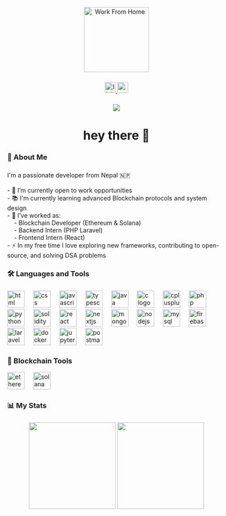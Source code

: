 <div align="center">
<img height="150" src="https://media.giphy.com/media/M9gbBd9nbDrOTu1Mqx/giphy.gif" alt="Work From Home" />
</div>

###

<div align="center">
  <a href="https://www.linkedin.com/in/rukesh-shivahari-1b8a20237/" target="_blank">
    <img src="https://img.shields.io/static/v1?message=LinkedIn&logo=linkedin&label=&color=0077B5&logoColor=white&labelColor=&style=for-the-badge" height="25" alt="linkedin logo"  />
  </a>
  <a href="https://www.youtube.com/@RukeshShivahari" target="_blank">
    <img src="https://img.shields.io/static/v1?message=Youtube&logo=youtube&label=&color=FF0000&logoColor=white&labelColor=&style=for-the-badge" height="25" alt="youtube logo"  />
  </a>
</div>

###

<div align="center">
  <img src="https://visitor-badge.laobi.icu/badge?page_id=ShivahariRukesh"  />
</div>

###

<h1 align="center">hey there 👋</h1>

###

<h3 align="left">👤  About Me</h3>

###

<p align="left">I'm a passionate developer from Nepal 🇳🇵<br><br>- 🔭 I’m currently open to work opportunities<br>- 📚 I'm currently learning advanced Blockchain protocols and system design<br>- 🧠 I’ve worked as:<br>&nbsp;&nbsp;&nbsp;&nbsp;- Blockchain Developer (Ethereum & Solana)<br>&nbsp;&nbsp;&nbsp;&nbsp;- Backend Intern (PHP Laravel)<br>&nbsp;&nbsp;&nbsp;&nbsp;- Frontend Intern (React)<br>- ⚡ In my free time I love exploring new frameworks, contributing to open-source, and solving DSA problems</p>

###

<h3 align="left">🛠 Languages and Tools</h3>

###

<div align="left">
  <img src="https://cdn.jsdelivr.net/gh/devicons/devicon/icons/html5/html5-original.svg" height="40" alt="html logo"/>
  <img width="12" />
  <img src="https://cdn.jsdelivr.net/gh/devicons/devicon/icons/css3/css3-original.svg" height="40" alt="css logo"/>
  <img width="12" />
  <img src="https://cdn.jsdelivr.net/gh/devicons/devicon/icons/javascript/javascript-original.svg" height="40" alt="javascript logo"/>
  <img width="12" />
  <img src="https://cdn.jsdelivr.net/gh/devicons/devicon/icons/typescript/typescript-original.svg" height="40" alt="typescript logo"/>
  <img width="12" />
  <img src="https://cdn.jsdelivr.net/gh/devicons/devicon/icons/java/java-original.svg" height="40" alt="java logo"/>
  <img width="12" />
  <img src="https://cdn.jsdelivr.net/gh/devicons/devicon/icons/c/c-original.svg" height="40" alt="c logo"/>
  <img width="12" />
  <img src="https://cdn.jsdelivr.net/gh/devicons/devicon/icons/cplusplus/cplusplus-original.svg" height="40" alt="cplusplus logo"/>
  <img width="12" />
  <img src="https://cdn.jsdelivr.net/gh/devicons/devicon/icons/php/php-original.svg" height="40" alt="php logo"/>
  <img width="12" />
  <img src="https://cdn.jsdelivr.net/gh/devicons/devicon/icons/python/python-original.svg" height="40" alt="python logo"/>
  <img width="12" />
  <img src="https://cdn.jsdelivr.net/gh/devicons/devicon/icons/solidity/solidity-original.svg" height="40" alt="solidity logo"/>
  <img width="12" />
  <img src="https://cdn.jsdelivr.net/gh/devicons/devicon/icons/react/react-original.svg" height="40" alt="react logo"/>
  <img width="12" />
  <img src="https://cdn.jsdelivr.net/gh/devicons/devicon/icons/nextjs/nextjs-original.svg" height="40" alt="nextjs logo"/>
  <img width="12" />
  <img src="https://cdn.jsdelivr.net/gh/devicons/devicon/icons/mongodb/mongodb-original.svg" height="40" alt="mongodb logo"/>
  <img width="12" />
  <img src="https://cdn.jsdelivr.net/gh/devicons/devicon/icons/nodejs/nodejs-original.svg" height="40" alt="nodejs logo"/>
  <img width="12" />
  <img src="https://cdn.jsdelivr.net/gh/devicons/devicon/icons/mysql/mysql-original.svg" height="40" alt="mysql logo"/>
  <img width="12" />
  <img src="https://cdn.jsdelivr.net/gh/devicons/devicon/icons/firebase/firebase-plain-wordmark.svg" height="40" alt="firebase logo"/>
  <img width="12" />
<img src="https://laravel.com/img/logomark.min.svg" height="40" alt="laravel logo" />
  <img width="12" />
  <img src="https://cdn.jsdelivr.net/gh/devicons/devicon/icons/docker/docker-plain-wordmark.svg" height="40" alt="docker logo"/>
  <img width="12" />
  <img src="https://cdn.jsdelivr.net/gh/devicons/devicon/icons/jupyter/jupyter-original.svg" height="40" alt="jupyter logo"/>
  <img width="12" />
  <img src="https://cdn.jsdelivr.net/gh/devicons/devicon/icons/postman/postman-original.svg" height="40" alt="postman logo"/>
</div>

###

<h3 align="left">🔗 Blockchain Tools</h3>

<div align="left">
<img src="https://upload.wikimedia.org/wikipedia/commons/0/05/Ethereum_logo_2014.svg" height="40" alt="ethereum logo" />
  <img width="12" />
  <img src="https://upload.wikimedia.org/wikipedia/en/b/b9/Solana_logo.png" height="40" alt="solana logo"/>
  <img width="12" />
</div>

###

<h3 align="left">📊 My Stats</h3>

###

<div align="center">
<img src="https://github-readme-stats.vercel.app/api?username=ShivahariRukesh&show_icons=true&theme=dark" height="200"/>
<img src="https://github-readme-stats.vercel.app/api/top-langs/?username=ShivahariRukesh&layout=compact&theme=dark" height="200"/>
</div>
